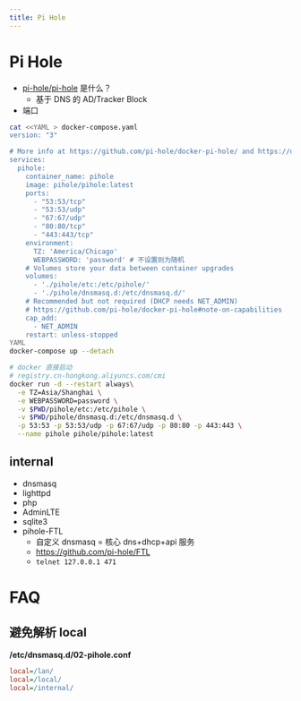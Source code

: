 ```yaml
---
title: Pi Hole
---
```


# Pi Hole

- [pi-hole/pi-hole](https://github.com/pi-hole/pi-hole/) 是什么？
  - 基于 DNS 的 AD/Tracker Block
- 端口

```bash
cat <<YAML > docker-compose.yaml
version: "3"

# More info at https://github.com/pi-hole/docker-pi-hole/ and https://docs.pi-hole.net/
services:
  pihole:
    container_name: pihole
    image: pihole/pihole:latest
    ports:
      - "53:53/tcp"
      - "53:53/udp"
      - "67:67/udp"
      - "80:80/tcp"
      - "443:443/tcp"
    environment:
      TZ: 'America/Chicago'
      WEBPASSWORD: 'password' # 不设置则为随机
    # Volumes store your data between container upgrades
    volumes:
      - './pihole/etc:/etc/pihole/'
      - './pihole/dnsmasq.d:/etc/dnsmasq.d/'
    # Recommended but not required (DHCP needs NET_ADMIN)
    # https://github.com/pi-hole/docker-pi-hole#note-on-capabilities
    cap_add:
      - NET_ADMIN
    restart: unless-stopped
YAML
docker-compose up --detach

# docker 直接启动
# registry.cn-hongkong.aliyuncs.com/cmi
docker run -d --restart always\
  -e TZ=Asia/Shanghai \
  -e WEBPASSWORD=password \
  -v $PWD/pihole/etc:/etc/pihole \
  -v $PWD/pihole/dnsmasq.d:/etc/dnsmasq.d \
  -p 53:53 -p 53:53/udp -p 67:67/udp -p 80:80 -p 443:443 \
  --name pihole pihole/pihole:latest
```

## internal

- dnsmasq
- lighttpd
- php
- AdminLTE
- sqlite3
- pihole-FTL
  - 自定义 dnsmasq = 核心 dns+dhcp+api 服务
  - https://github.com/pi-hole/FTL
  - `telnet 127.0.0.1 471`

# FAQ

## 避免解析 local

**/etc/dnsmasq.d/02-pihole.conf**

```ini
local=/lan/
local=/local/
local=/internal/
```
